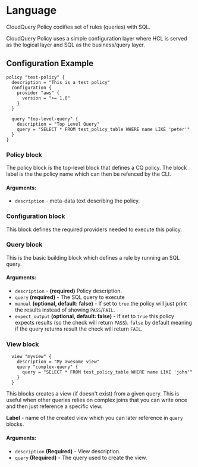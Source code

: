 # Language

CloudQuery Policy codifies set of rules (queries) with SQL.

CloudQuery Policy uses a simple configuration layer where HCL is served as the logical layer and SQL as the business/query layer.

## Configuration Example

```hcl
policy "test-policy" {
  description = "This is a test policy"
  configuration {
    provider "aws" {
      version = ">= 1.0"
    }
  }

  query "top-level-query" {
    description = "Top Level Query"
    query = "SELECT * FROM test_policy_table WHERE name LIKE 'peter'"
  }
}
```

### Policy block

The policy block is the top-level block that defines a CQ policy. The block label is the the policy name which can then be refenced by the CLI.

#### Arguments:
- `description` - meta-data text describing the policy.

### Configuration block

This block defines the required providers needed to execute this policy.

### Query block

This is the basic building block which defines a rule by running an SQL query.

#### Arguments:
- `description` - **(required)** Policy description.
- `query` **(required)** - The SQL query to execute
- `manual` **(optional, default: false)** - If set to `true` the policy will just print the results instead of showing `PASS`/`FAIL`.
- `expect_output` **(optional, default: false)** - If set to `true` this policy expects results (so the check will return `PASS`). `false` by default meaning if the query returns result the check will return `FAIL`. 

### View block

```hcl
  view "myview" {
    description = "My awesome view"
    query "complex-query" {
      query = "SELECT * FROM test_policy_table WHERE name LIKE 'john'"
    }
  }
```

This blocks creates a view (if doesn't exist) from a given query. This is useful when other queries relies on complex joins that you can write once and then just reference a specific view. 

**Label** - name of the created view which you can later reference in `query` blocks.

#### Arguments:
 - `description` **(Required)** - View description.
 - `query` **(Required)** - The query used to create the view.

